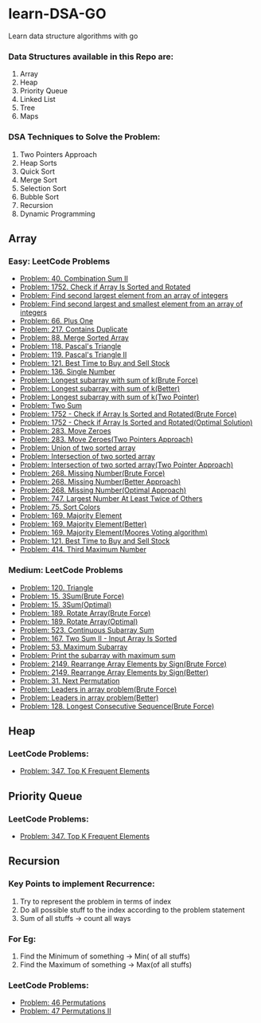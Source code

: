 # learn-DSA-GO
Learn data structure algorithms with go

### Data Structures available in this Repo are:
1.  Array
2.  Heap
3.  Priority Queue
4.  Linked List
5.  Tree
6.  Maps
   
### DSA Techniques to Solve the Problem:
1.  Two Pointers Approach
2.  Heap Sorts
3.  Quick Sort
4.  Merge Sort
5.  Selection Sort
6.  Bubble Sort
7.  Recursion
8.  Dynamic Programming

## Array

### Easy: LeetCode Problems

- [Problem: 40. Combination Sum II](Array/Easy/array_easy_leetcode.go#169)
- [Problem: 1752. Check if Array Is Sorted and Rotated](Array/Easy/array_easy_leetcode.go#265)
- [Problem: Find second largest element from an array of integers](Array/Easy/array_easy_leetcode.go#198)
- [Problem: Find second largest and smallest element from an array of integers](Array/Easy/array_easy_leetcode.go#198)
- [Problem: 66. Plus One](Array/Easy/array_easy_leetcode.go#288)
- [Problem: 217. Contains Duplicate](Array/Easy/array_easy_leetcode.go#304)
- [Problem: 88. Merge Sorted Array](Array/Easy/array_easy_leetcode.go#325)
- [Problem: 118. Pascal's Triangle](Array/Easy/array_easy_leetcode.go#388)
- [Problem: 119. Pascal's Triangle II](Array/Easy/array_easy_leetcode.go#406)
- [Problem: 121. Best Time to Buy and Sell Stock](Array/Easy/array_easy_leetcode.go#427)
- [Problem: 136. Single Number](Array/Easy/array_easy_leetcode.go#459)
- [Problem: Longest subarray with sum of k(Brute Force)](Array/Easy/array_easy_leetcode.go#480)
- [Problem: Longest subarray with sum of k(Better)](Array/Easy/array_easy_leetcode.go#501)
- [Problem: Longest subarray with sum of k(Two Pointer)](Array/Easy/array_easy_leetcode.go#1013)
- [Problem: Two Sum](Array/Easy/array_easy_leetcode.go#531)
- [Problem: 1752 - Check if Array Is Sorted and Rotated(Brute Force)](Array/Easy/array_easy_leetcode.go#567)
- [Problem: 1752 - Check if Array Is Sorted and Rotated(Optimal Solution)](Array/Easy/array_easy_leetcode.go#593)
- [Problem: 283. Move Zeroes](Array/Easy/array_easy_leetcode.go#655)
- [Problem: 283. Move Zeroes(Two Pointers Approach)](Array/Easy/array_easy_leetcode.go#677)
- [Problem: Union of two sorted array](Array/Easy/array_easy_leetcode.go#706)
- [Problem: Intersection of two sorted array](Array/Easy/array_easy_leetcode.go#740)
- [Problem: Intersection of two sorted array(Two Pointer Approach)](Array/Easy/array_easy_leetcode.go#766)
- [Problem: 268. Missing Number(Brute Force)](Array/Easy/array_easy_leetcode.go#800)
- [Problem: 268. Missing Number(Better Approach)](Array/Easy/array_easy_leetcode.go#837)
- [Problem: 268. Missing Number(Optimal Approach)](Array/Easy/array_easy_leetcode.go#853)
- [Problem: 747. Largest Number At Least Twice of Others](Array/Easy/array_easy_leetcode.go#879)
- [Problem: 75. Sort Colors](Array/Easy/array_easy_leetcode.go#1047)
- [Problem: 169. Majority Element](Array/Easy/array_easy_leetcode.go#1075)
- [Problem: 169. Majority Element(Better)](Array/Easy/array_easy_leetcode.go#1097)
- [Problem: 169. Majority Element(Moores Voting algorithm)](Array/Easy/array_easy_leetcode.go#1116)
- [Problem: 121. Best Time to Buy and Sell Stock](Array/Easy/array_easy_leetcode.go#1163)
- [Problem: 414. Third Maximum Number](Array/Easy/array_easy_leetcode.go#1180)

### Medium: LeetCode Problems
- [Problem: 120. Triangle](Array/Medium/array_medium_leetcode.go#34)
- [Problem: 15. 3Sum(Brute Force)](Array/Medium/array_medium_leetcode.go#58)
- [Problem: 15. 3Sum(Optimal)](Array/Medium/array_medium_leetcode.go#86)
- [Problem: 189. Rotate Array(Brute Force)](Array/Medium/array_medium_leetcode.go#135)
- [Problem: 189. Rotate Array(Optimal)](Array/Medium/array_medium_leetcode.go#135)
- [Problem: 523. Continuous Subarray Sum](Array/Medium/array_medium_leetcode.go#217)
- [Problem: 167. Two Sum II - Input Array Is Sorted](Array/Medium/array_medium_leetcode.go#241)
- [Problem: 53. Maximum Subarray](Array/Medium/array_medium_leetcode.go#271)
- [Problem: Print the subarray with maximum sum](Array/Medium/array_medium_leetcode.go#296)
- [Problem: 2149. Rearrange Array Elements by Sign(Brute Force)](Array/Medium/array_medium_leetcode.go#333)
- [Problem: 2149. Rearrange Array Elements by Sign(Better)](Array/Medium/array_medium_leetcode.go#358)
- [Problem: 31. Next Permutation](Array/Medium/array_medium_leetcode.go#379)
- [Problem: Leaders in array problem(Brute Force)](Array/Medium/array_medium_leetcode.go#418)
- [Problem: Leaders in array problem(Better)](Array/Medium/array_medium_leetcode.go#445)
- [Problem: 128. Longest Consecutive Sequence(Brute Force)](Array/Medium/array_medium_leetcode.go#467)

## Heap

### LeetCode Problems:

- [Problem: 347. Top K Frequent Elements](Priority-Queue/queue.go#107)

## Priority Queue

### LeetCode Problems:

- [Problem: 347. Top K Frequent Elements](Priority-Queue/queue.go#107)


## Recursion

### Key Points to implement Recurrence:

1.  Try to represent the problem in terms of index
2.  Do all possible stuff to the index according to the problem statement
3.  Sum of all stuffs -> count all ways

### For Eg:
    
1.  Find the Minimum of something -> Min( of all stuffs)
2.  Find the Maximum of something -> Max(of all stuffs)
    
### LeetCode Problems:

- [Problem: 46 Permutations](Recursion/Intermediate/intermediate.go#381)
- [Problem: 47 Permutations II](Recursion/Intermediate/intermediate.go#446)